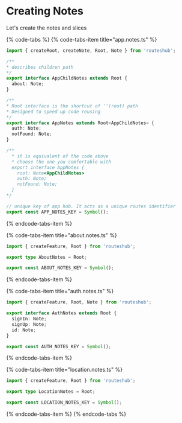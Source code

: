 # Creating Notes

Let's create the notes and slices

{% code-tabs %}
{% code-tabs-item title="app.notes.ts" %}
```typescript
import { createRoot, createNote, Root, Note } from 'routeshub';

/**
* describes children path
*/
export interface AppChildNotes extends Root {
  about: Note;
}

/**
* Root interface is the shortcut of ''(root) path
* Designed to speed up code reusing
*/
export interface AppNotes extends Root<AppChildNotes> {
  auth: Note;
  notFound: Note;
}

/**
  * it is equivalent of the code above
  * choose the one you comfortable with
  export interface AppNotes {
    root: Note<AppChildNotes>
    auth: Note;
    notFound: Note;
  }
*/

// unique key of app hub. It acts as a unique routes identifier
export const APP_NOTES_KEY = Symbol();
```
{% endcode-tabs-item %}

{% code-tabs-item title="about.notes.ts" %}
```typescript
import { createFeature, Root } from 'routeshub';

export type AboutNotes = Root;

export const ABOUT_NOTES_KEY = Symbol();
```
{% endcode-tabs-item %}

{% code-tabs-item title="auth.notes.ts" %}
```typescript
import { createFeature, Root, Note } from 'routeshub';

export interface AuthNotes extends Root {
  signIn: Note;
  signUp: Note;
  id: Note;
}

export const AUTH_NOTES_KEY = Symbol();
```
{% endcode-tabs-item %}

{% code-tabs-item title="location.notes.ts" %}
```typescript
import { createFeature, Root } from 'routeshub';

export type LocationNotes = Root;

export const LOCATION_NOTES_KEY = Symbol();
```
{% endcode-tabs-item %}
{% endcode-tabs %}



